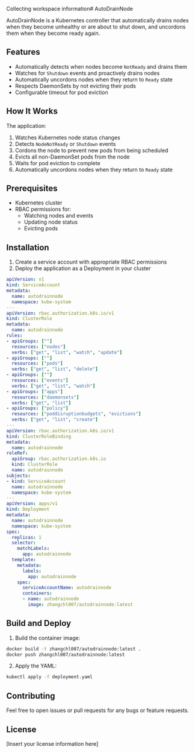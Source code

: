 Collecting workspace information# AutoDrainNode

AutoDrainNode is a Kubernetes controller that automatically drains nodes when they become unhealthy or are about to shut down, and uncordons them when they become ready again.

## Features

- Automatically detects when nodes become `NotReady` and drains them
- Watches for `Shutdown` events and proactively drains nodes
- Automatically uncordons nodes when they return to `Ready` state
- Respects DaemonSets by not evicting their pods
- Configurable timeout for pod eviction

## How It Works

The application:
1. Watches Kubernetes node status changes
2. Detects `NodeNotReady` or `Shutdown` events
3. Cordons the node to prevent new pods from being scheduled
4. Evicts all non-DaemonSet pods from the node
5. Waits for pod eviction to complete
6. Automatically uncordons nodes when they return to `Ready` state

## Prerequisites

- Kubernetes cluster
- RBAC permissions for:
  - Watching nodes and events
  - Updating node status
  - Evicting pods

## Installation

1. Create a service account with appropriate RBAC permissions
2. Deploy the application as a Deployment in your cluster

```yaml
apiVersion: v1
kind: ServiceAccount
metadata:
  name: autodrainnode
  namespace: kube-system
---
apiVersion: rbac.authorization.k8s.io/v1
kind: ClusterRole
metadata:
  name: autodrainnode
rules:
- apiGroups: [""]
  resources: ["nodes"]
  verbs: ["get", "list", "watch", "update"]
- apiGroups: [""]
  resources: ["pods"]
  verbs: ["get", "list", "delete"]
- apiGroups: [""]
  resources: ["events"]
  verbs: ["get", "list", "watch"]
- apiGroups: ["apps"]
  resources: ["daemonsets"]
  verbs: ["get", "list"]
- apiGroups: ["policy"]
  resources: ["poddisruptionbudgets", "evictions"]
  verbs: ["get", "list", "create"]
---
apiVersion: rbac.authorization.k8s.io/v1
kind: ClusterRoleBinding
metadata:
  name: autodrainnode
roleRef:
  apiGroup: rbac.authorization.k8s.io
  kind: ClusterRole
  name: autodrainnode
subjects:
- kind: ServiceAccount
  name: autodrainnode
  namespace: kube-system
---
apiVersion: apps/v1
kind: Deployment
metadata:
  name: autodrainnode
  namespace: kube-system
spec:
  replicas: 1
  selector:
    matchLabels:
      app: autodrainnode
  template:
    metadata:
      labels:
        app: autodrainnode
    spec:
      serviceAccountName: autodrainnode
      containers:
      - name: autodrainnode
        image: zhangchl007/autodrainnode:latest
```

## Build and Deploy

1. Build the container image:

```sh
docker build -t zhangchl007/autodrainnode:latest .
docker push zhangchl007/autodrainnode:latest
```

2. Apply the YAML:

```sh
kubectl apply -f deployment.yaml
```

## Contributing

Feel free to open issues or pull requests for any bugs or feature requests.

## License

[Insert your license information here]